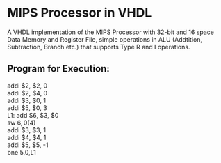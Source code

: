 # MIPS Processor in VHDL
A VHDL implementation of the MIPS Processor with 32-bit and 16 space Data Memory and Register File, simple operations in ALU (Addtition, Subtraction, Branch etc.) that supports Type R and I operations. 
## Program for Execution:
addi $2, $2, 0 <br>
addi $2, $4, 0 <br>
addi $3, $0, 1 <br>
addi $5, $0, 3 <br>
L1: add $6, $3, $0 <br>
sw $6, 0($4) <br>
addi $3, $3, 1 <br>
addi $4, $4, 1 <br>
addi $5, $5, -1 <br>
bne $5,$0,L1 <br>
